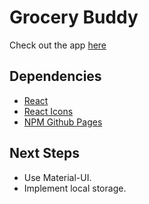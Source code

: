 # Grocery Buddy

Check out the app [here](https://ioannis-sporidis.github.io/ra-grocery-buddy/)

## Dependencies

- [React](https://reactjs.org/)
- [React Icons](https://react-icons.github.io/react-icons/)
- [NPM Github Pages](https://www.npmjs.com/package/gh-pages)

## Next Steps
- Use Material-UI.
- Implement local storage.
